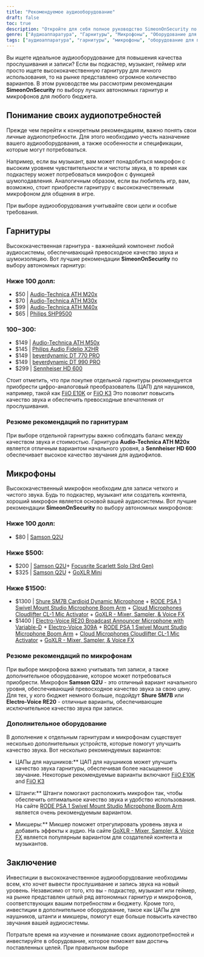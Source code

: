 ```yaml
---
title: "Рекомендуемое аудиооборудование"
draft: false
toc: true
description: "Откройте для себя полное руководство SimeonOnSecurity по лучшим автономным гарнитурам и микрофонам, включая бюджетные варианты, такие как Audio-Technica ATH M20x, и продукты высокого класса, такие как Sennheiser HD 600."
genre: ["Аудиоаппаратура", "Гарнитуры", "Микрофоны", "Оборудование для подкастинга", "Оборудование для записи музыки", "Игровые гарнитуры", "Аудиоаксессуары", "Профессиональное аудиооборудование", "Бюджетное аудиооборудование", "Звуковое оборудование"]
tags: ["аудиоаппаратура", "гарнитуры", "микрофоны", "оборудование для подкастинга", "оборудование для записи музыки", "игровые гарнитуры", "аудиоаксессуары", "профессиональное аудиооборудование", "бюджетное аудиооборудование", "звуковое оборудование", "Audio-Technica ATH M20x", "Audio-Technica ATH M30x", "Audio-Technica ATH M40x", "Philips SHP9500", "Audio-Technica ATH M50x", "Philips Audio Fidelio X2HR", "beyerdynamic DT 770 PRO", "beyerdynamic DT 990 PRO", "Sennheiser HD 600", "Самсон Q2U", "Focusrite Scarlett Solo", "GoXLR Mini", "Shure SM7B", "RODE PSA 1", "Cloud Microphones Cloudlifter CL-1", "Electro-Voice RE20", "Electro-Voice 309A", "ЦАПы для наушников", "кронштейны штанг", "смесители", "профессиональное звуковое оборудование", "рекомендации по выбору лучшего аудиооборудования"]
---
```


Вы ищете идеальное аудиооборудование для повышения качества прослушивания и записи? Если вы подкастер, музыкант, геймер или просто ищете высококачественную гарнитуру для личного использования, то на рынке представлено огромное количество вариантов. В этом руководстве мы рассмотрим рекомендации **SimeonOnSecurity** по выбору лучших автономных гарнитур и микрофонов для любого бюджета.

## Понимание своих аудиопотребностей

Прежде чем перейти к конкретным рекомендациям, важно понять свои личные аудиопотребности. Для этого необходимо учесть назначение вашего аудиооборудования, а также особенности и спецификации, которые могут потребоваться.

Например, если вы музыкант, вам может понадобиться микрофон с высоким уровнем чувствительности и чистоты звука, в то время как подкастеру может потребоваться микрофон с функцией шумоподавления. Аналогичным образом, если вы любитель игр, вам, возможно, стоит приобрести гарнитуру с высококачественным микрофоном для общения в игре.

При выборе аудиооборудования учитывайте свои цели и особые требования.

## Гарнитуры

Высококачественная гарнитура - важнейший компонент любой аудиосистемы, обеспечивающий превосходное качество звука и шумоизоляцию. Вот лучшие рекомендации **SimeonOnSecurity** по выбору автономных гарнитур:

### Ниже 100 долл:

- $50 | [Audio-Technica ATH M20x](https://amzn.to/2TVE252)
- $70 | [Audio-Technica ATH M30x](https://amzn.to/3aGF2Qs)
- $99 | [Audio-Technica ATH M40x](https://amzn.to/2RMkYDv)
- $65 | [Philips SHP9500](https://amzn.to/2RngkNb)

### $100-$300:

- $149 | [Audio-Technica ATH M50x](https://amzn.to/2GozWu9)        
- $145 | [Philips Audio Fidelio X2HR](https://amzn.to/2GozWu9)        
- $149 | [beyerdynamic DT 770 PRO](https://amzn.to/30P8jDY)     
- $149 | [beyerdynamic DT 990 PRO](https://amzn.to/37r9SdI)     
- $299 | [Sennheiser HD 600](https://amzn.to/30QLDDj)

Стоит отметить, что при покупке отдельной гарнитуры рекомендуется приобрести цифро-аналоговый преобразователь (ЦАП) для наушников, например, такой как [FiiO E10K](https://amzn.to/312xdQJ) or [FiiO K3](https://amzn.to/2uzpo8B) Это позволит повысить качество звука и обеспечить превосходные впечатления от прослушивания.

### Резюме рекомендаций по гарнитурам

При выборе отдельной гарнитуры важно соблюдать баланс между качеством звука и стоимостью. Гарнитура **Audio-Technica ATH M20x** является отличным вариантом начального уровня, а **Sennheiser HD 600** обеспечивает высокое качество звучания для аудиофилов.

## Микрофоны

Высококачественный микрофон необходим для записи четкого и чистого звука. Будь то подкастер, музыкант или создатель контента, хороший микрофон является основой вашей аудиосистемы. Вот лучшие рекомендации **SimeonOnSecurity** по выбору автономных микрофонов:

### Ниже 100 долл:

- $80 | [Samson Q2U](https://amzn.to/2GkpbZA)

### Ниже $500:

- $200 | [Samson Q2U](https://amzn.to/2GkpbZA)+ [Focusrite Scarlett Solo (3rd Gen)](https://amzn.to/2ux8kA6)
- $325 | [Samson Q2U](https://amzn.to/2GkpbZA) + [GoXLR Mini](https://amzn.to/37oB6BC)

### Ниже $1500:

- $1300 | [Shure SM7B Cardioid Dynamic Microphone](https://amzn.to/36m9Gel) + [RODE PSA 1 Swivel Mount Studio Microphone Boom Arm](https://amzn.to/2tFgUwY) + [Cloud Microphones Cloudlifter CL-1 Mic Activator](https://amzn.to/2TUBi7W) + [GoXLR - Mixer, Sampler, & Voice FX](https://amzn.to/2tOcQdF)
- $1400 | [Electro-Voice RE20 Broadcast Announcer Microphone with Variable-D](https://amzn.to/37s5uep)  + [Electro-Voice 309A](https://amzn.to/36mRhxV) + [RODE PSA 1 Swivel Mount Studio Microphone Boom Arm](https://amzn.to/2tFgUwY) + [Cloud Microphones Cloudlifter CL-1 Mic Activator](https://amzn.to/2TUBi7W) + [GoXLR - Mixer, Sampler, & Voice FX](https://amzn.to/2tOcQdF)

### Резюме рекомендаций по микрофонам

При выборе микрофона важно учитывать тип записи, а также дополнительное оборудование, которое может потребоваться приобрести. Микрофон **Samson Q2U** - это отличный вариант начального уровня, обеспечивающий превосходное качество звука за свою цену. Для тех, у кого бюджет немного больше, подойдут **Shure SM7B** или **Electro-Voice RE20** - отличные варианты, обеспечивающие исключительное качество звука при записи.

### Дополнительное оборудование

В дополнение к отдельным гарнитурам и микрофонам существует несколько дополнительных устройств, которые помогут улучшить качество звука. Вот несколько рекомендуемых вариантов:

- ЦАПы для наушников:** ЦАП для наушников может улучшить качество звука гарнитуры, обеспечивая более насыщенное звучание. Некоторые рекомендуемые варианты включают [FiiO E10K](https://amzn.to/312xdQJ) and [FiiO K3](https://amzn.to/2uzpo8B)

- Штанги:** Штанги помогают расположить микрофон так, чтобы обеспечить оптимальное качество звука и удобство использования. На сайте [RODE PSA 1 Swivel Mount Studio Microphone Boom Arm](https://amzn.to/2tFgUwY) является очень рекомендуемым вариантом.

- Микшеры:** Микшер поможет отрегулировать уровень звука и добавить эффекты к аудио. На сайте [GoXLR - Mixer, Sampler, & Voice FX](https://amzn.to/2tOcQdF) является популярным вариантом для создателей контента и музыкантов.

## Заключение

Инвестиции в высококачественное аудиооборудование необходимы всем, кто хочет вывести прослушивание и запись звука на новый уровень. Независимо от того, кто вы - подкастер, музыкант или геймер, на рынке представлен целый ряд автономных гарнитур и микрофонов, соответствующих вашим потребностям и бюджету. Кроме того, инвестиции в дополнительное оборудование, такое как ЦАПы для наушников, штанги и микшеры, помогут еще больше повысить качество звучания вашей аудиосистемы.

Потратьте время на изучение и понимание своих аудиопотребностей и инвестируйте в оборудование, которое поможет вам достичь поставленных целей. При правильном выборе

